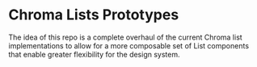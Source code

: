 # Chroma Lists Prototypes

The idea of this repo is a complete overhaul of the current Chroma list implementations to allow for a more composable set of List components that enable greater flexibility for the design system.
